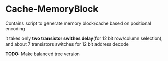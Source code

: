 # Cache-MemoryBlock
Contains script to generate memory block/cache based on positional encoding

it takes only **two transistor swithes delay**(for 12 bit row/column selection), and about 7 transistors switches for 12 bit address decode

**TODO:** Make balanced tree version
